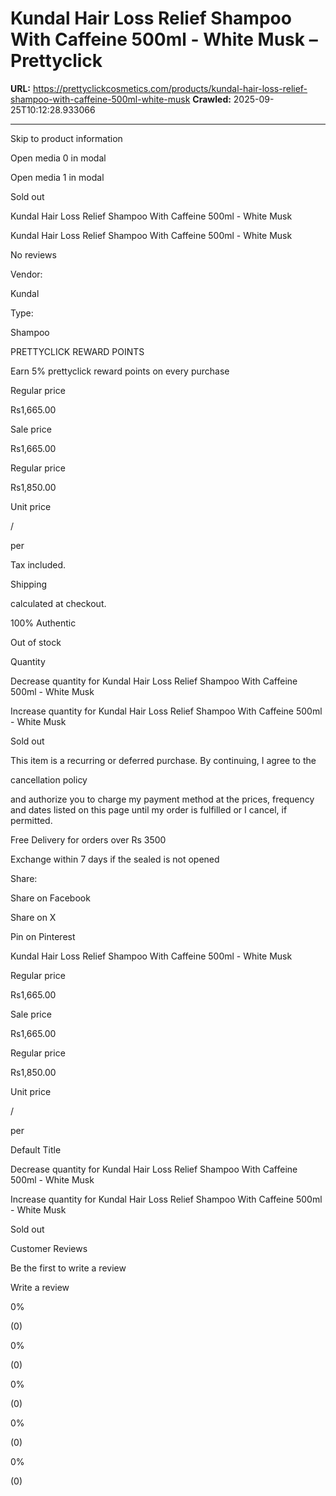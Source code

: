 # Kundal Hair Loss Relief Shampoo With Caffeine 500ml - White Musk – Prettyclick

**URL:** https://prettyclickcosmetics.com/products/kundal-hair-loss-relief-shampoo-with-caffeine-500ml-white-musk
**Crawled:** 2025-09-25T10:12:28.933066

---

Skip to product information

Open media 0 in modal

Open media 1 in modal

Sold out

Kundal Hair Loss Relief Shampoo With Caffeine 500ml - White Musk

Kundal Hair Loss Relief Shampoo With Caffeine 500ml - White Musk

No reviews

Vendor:

Kundal

Type:

Shampoo

PRETTYCLICK REWARD POINTS

Earn 5% prettyclick reward points on every purchase

Regular price

Rs1,665.00

Sale price

Rs1,665.00

Regular price

Rs1,850.00

Unit price

/

per

Tax included.

Shipping

calculated at checkout.

100% Authentic

Out of stock

Quantity

Decrease quantity for Kundal Hair Loss Relief Shampoo With Caffeine 500ml - White Musk

Increase quantity for Kundal Hair Loss Relief Shampoo With Caffeine 500ml - White Musk

Sold out

This item is a recurring or deferred purchase. By continuing, I agree to the

cancellation policy

and authorize you to charge my payment method at the prices, frequency and dates listed on this page until my order is fulfilled or I cancel, if permitted.

Free Delivery for orders over Rs 3500

Exchange within 7 days if the sealed is not opened

Share:

Share on Facebook

Share on X

Pin on Pinterest

Kundal Hair Loss Relief Shampoo With Caffeine 500ml - White Musk

Regular price

Rs1,665.00

Sale price

Rs1,665.00

Regular price

Rs1,850.00

Unit price

/

per

Default Title

Decrease quantity for Kundal Hair Loss Relief Shampoo With Caffeine 500ml - White Musk

Increase quantity for Kundal Hair Loss Relief Shampoo With Caffeine 500ml - White Musk

Sold out

Customer Reviews

Be the first to write a review

Write a review

0%

(0)

0%

(0)

0%

(0)

0%

(0)

0%

(0)